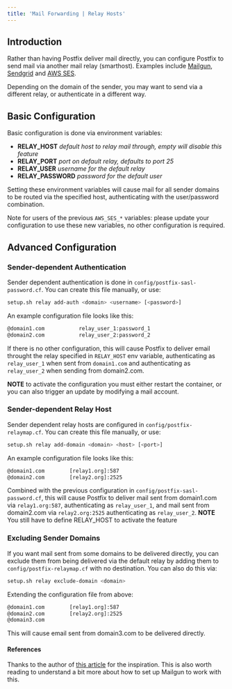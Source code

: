 ```yaml
---
title: 'Mail Forwarding | Relay Hosts'
---
```


## Introduction

Rather than having Postfix deliver mail directly, you can configure Postfix to send mail via another mail relay (smarthost). Examples include [Mailgun](https://www.mailgun.com/), [Sendgrid](https://sendgrid.com/) and [AWS SES](https://aws.amazon.com/ses/).

Depending on the domain of the sender, you may want to send via a different relay, or authenticate in a different way.

## Basic Configuration

Basic configuration is done via environment variables:

* **RELAY_HOST** _default host to relay mail through, empty will disable this feature_
* **RELAY_PORT** _port on default relay, defaults to port 25_
* **RELAY_USER** _username for the default relay_
* **RELAY_PASSWORD** _password for the default user_

Setting these environment variables will cause mail for all sender domains to be routed via the specified host, authenticating with the user/password combination.

Note for users of the previous `AWS_SES_*` variables: please update your configuration to use these new variables, no other configuration is required.

## Advanced Configuration

### Sender-dependent Authentication

Sender dependent authentication is done in `config/postfix-sasl-password.cf`. You can create this file manually, or use:

```sh
setup.sh relay add-auth <domain> <username> [<password>]
```

An example configuration file looks like this:

```txt
@domain1.com           relay_user_1:password_1
@domain2.com           relay_user_2:password_2
```

If there is no other configuration, this will cause Postfix to deliver email throught the relay specified in `RELAY_HOST` env variable, authenticating as `relay_user_1` when sent from `domain1.com` and authenticating as `relay_user_2` when sending from domain2.com.

**NOTE** to activate the configuration you must either restart the container, or you can also trigger an update by modifying a mail account.

### Sender-dependent Relay Host

Sender dependent relay hosts are configured in `config/postfix-relaymap.cf`. You can create this file manually, or use:

```sh
setup.sh relay add-domain <domain> <host> [<port>]
```

An example configuration file looks like this:

```txt
@domain1.com        [relay1.org]:587
@domain2.com        [relay2.org]:2525
```

Combined with the previous configuration in `config/postfix-sasl-password.cf`, this will cause Postfix to deliver mail sent from domain1.com via `relay1.org:587`, authenticating as `relay_user_1`, and mail sent from domain2.com via `relay2.org:2525` authenticating as `relay_user_2`.
**NOTE** You still have to define RELAY_HOST to activate the feature

### Excluding Sender Domains

If you want mail sent from some domains to be delivered directly, you can exclude them from being delivered via the default relay by adding them to `config/postfix-relaymap.cf` with no destination. You can also do this via:

```sh
setup.sh relay exclude-domain <domain>
```

Extending the configuration file from above:

```txt
@domain1.com        [relay1.org]:587
@domain2.com        [relay2.org]:2525
@domain3.com
```

This will cause email sent from domain3.com to be delivered directly.

#### References

Thanks to the author of [this article][1] for the inspiration. This is also worth reading to understand a bit more about how to set up Mailgun to work with this.

[1]: https://community.rackspace.com/products/f/email-products-forum/3897/how-to-setup-postfix-with-a-mailgun-smtp-relay-when-using-multiple-domains

